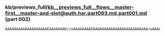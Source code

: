 ### kb/previews_full/kb__previews_full__flows__master-first__master-and-slot@auth.har.part093.md.part001.md (part 002)

```md
AAAAAAAAAAAAAAAAAAAEAAAAAAAD//wAAAAAAAAEAAQAAAAAAAAAAAAAAAQAAAAAA/wAAAAEAAQAAAAAAAAD/AAEBAAAAAAA
```

```
